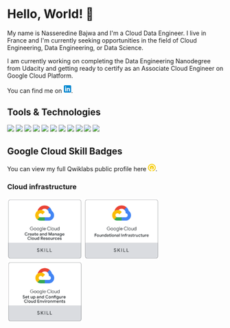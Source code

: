 # Hello, World! 👋

My name is Nasseredine Bajwa and I'm a Cloud Data Engineer. I live in France and I'm currently seeking opportunities in the field of Cloud Engineering, Data Engineering, or Data Science.

I am currently working on completing the Data Engineering Nanodegree from Udacity and getting ready to certify as an Associate Cloud Engineer on Google Cloud Platform.

You can find me on <a href="https://linkedin.com/in/nasseredine/"><img src="https://raw.githubusercontent.com/nasseredine/nasseredine/master/images/logo/linkedin.png" width="17.5px"/></a>.


## Tools & Technologies

![](https://img.shields.io/badge/OS-Linux-informational?style=flat&logo=Linux&logoColor=white&color=FCC624)
![](https://img.shields.io/badge/Shell%20%26%20Scripting-GNU%20Bash-informational?style=flat&logo=Linux&logoColor=white&color=4EAA25)
![](https://img.shields.io/badge/Code-Python-informational?style=flat&logo=Python&logoColor=white&color=3776AB)
![](https://img.shields.io/badge/Code-Java-informational?style=flat&logo=Java&logoColor=white&color=007396)
![](https://img.shields.io/badge/DB-PostgreSQL-informational?style=flat&logo=PostgreSQL&logoColor=white&color=336791)
![](https://img.shields.io/badge/DB-Apache%20Cassandra-informational?style=flat&logo=Apache%20Cassandra&logoColor=white&color=1287B1)
![](https://img.shields.io/badge/Framework-Apache%20Spark-informational?style=flat&logo=Apache%20Spark&logoColor=white&color=E25A1C)
![](https://img.shields.io/badge/Framework-Apache%20Flink-informational?style=flat&logo=Apache%20Flink&logoColor=white&color=E6526F)
![](https://img.shields.io/badge/Plateform-Apache%20Airflow-informational?style=flat&logo=Apache%20Airflow&logoColor=white&color=007A88)
![](https://img.shields.io/badge/Cloud-Goolge%20Cloud%20Platform-informational?style=flat&logo=Google%20Cloud&logoColor=white&color=4285F4)
![](https://img.shields.io/badge/Cloud-AWS-informational?style=flat&logo=Amazon%20AWS&logoColor=white&color=232F3E)


## Google Cloud Skill Badges

You can view my full Qwiklabs public profile here <a href="https://www.qwiklabs.com/public_profiles/ab0f617c-b57f-4a42-96c8-4a3bb4a982bb"><img src="https://raw.githubusercontent.com/nasseredine/nasseredine/master/images/logo/qwiklabs.png" width="17.5px"/></a>.

### Cloud infrastructure

<div>
  <img src="https://raw.githubusercontent.com/nasseredine/nasseredine/master/images/gcp_skill_badges/gcp_skill_badge_cloud_infrastructure_0_create_and_manage_cloud_resources.png" width="175px"/>
  <img src="https://raw.githubusercontent.com/nasseredine/nasseredine/master/images/gcp_skill_badges/gcp_skill_badge_cloud_infrastructure_1_foundational_infrastructure.png" width="175px"/>
  <img src="https://raw.githubusercontent.com/nasseredine/nasseredine/master/images/gcp_skill_badges/gcp_skill_badge_cloud_infrastructure_2_set_up_and_configure_cloud_environments.png" width="175px"/>
</div>



<!--
**nasseredine/nasseredine** is a ✨ _special_ ✨ repository because its `README.md` (this file) appears on your GitHub profile.

Here are some ideas to get you started:

- 🔭 I’m currently working on ...
- 🌱 I’m currently learning ...
- 👯 I’m looking to collaborate on ...
- 🤔 I’m looking for help with ...
- 💬 Ask me about ...
- 📫 How to reach me: ...
- 😄 Pronouns: ...
- ⚡ Fun fact: ...
-->
